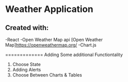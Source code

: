 # Weather Application

## Created with:
-React
-Open Weather Map api
[Open Weather Map]https://openweathermap.org/
-Chart.js

=============
Adding Some additional Functiontality
1. Choose State
2. Adding Alerts
3. Choose Between Charts & Tables


